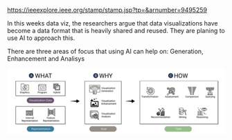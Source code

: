 https://ieeexplore.ieee.org/stamp/stamp.jsp?tp=&arnumber=9495259

In this weeks data viz, the researchers argue that data visualizations have become a data format that is heavily shared and reused. 
They are planing to use AI to approach this. 

There are three areas of focus that using AI can help on: Generation, Enhancement and Analisys

![Screenshot](screenshot.png)
